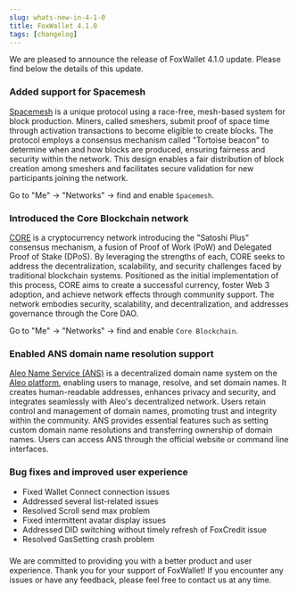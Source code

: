 ```yaml
---
slug: whats-new-in-4-1-0
title: FoxWallet 4.1.0
tags: [changelog]
---
```


We are pleased to announce the release of FoxWallet 4.1.0 update. Please find below the details of this update.
<!--truncate-->

### Added support for Spacemesh
[Spacemesh](https://spacemesh.io/) is a unique protocol using a race-free, mesh-based system for block production. Miners, called smeshers, submit proof of space time through activation transactions to become eligible to create blocks. The protocol employs a consensus mechanism called "Tortoise beacon" to determine when and how blocks are produced, ensuring fairness and security within the network. This design enables a fair distribution of block creation among smeshers and facilitates secure validation for new participants joining the network.  

Go to "Me" -> "Networks" -> find and enable `Spacemesh`.

### Introduced the Core Blockchain network
[CORE](https://coredao.org/) is a cryptocurrency network introducing the "Satoshi Plus" consensus mechanism, a fusion of Proof of Work (PoW) and Delegated Proof of Stake (DPoS). By leveraging the strengths of each, CORE seeks to address the decentralization, scalability, and security challenges faced by traditional blockchain systems. Positioned as the initial implementation of this process, CORE aims to create a successful currency, foster Web 3 adoption, and achieve network effects through community support. The network embodies security, scalability, and decentralization, and addresses governance through the Core DAO.  

Go to "Me" -> "Networks" -> find and enable `Core Blockchain`.

### Enabled ANS domain name resolution support
[Aleo Name Service (ANS)](https://aleonames.id/) is a decentralized domain name system on the [Aleo platform](https://aleo.org/), enabling users to manage, resolve, and set domain names. It creates human-readable addresses, enhances privacy and security, and integrates seamlessly with Aleo's decentralized network. Users retain control and management of domain names, promoting trust and integrity within the community. ANS provides essential features such as setting custom domain name resolutions and transferring ownership of domain names. Users can access ANS through the official website or command line interfaces.

### Bug fixes and improved user experience
- Fixed Wallet Connect connection issues
- Addressed several list-related issues
- Resolved Scroll send max problem
- Fixed intermittent avatar display issues
- Addressed DID switching without timely refresh of FoxCredit issue
- Resolved GasSetting crash problem

### 
We are committed to providing you with a better product and user experience. Thank you for your support of FoxWallet! If you encounter any issues or have any feedback, please feel free to contact us at any time.